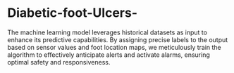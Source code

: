 # Diabetic-foot-Ulcers-
The machine learning model leverages historical datasets as input to enhance its predictive capabilities. By assigning precise labels to the output based on sensor values and foot location maps, we meticulously train the algorithm to effectively anticipate alerts and activate alarms, ensuring optimal safety and responsiveness.

